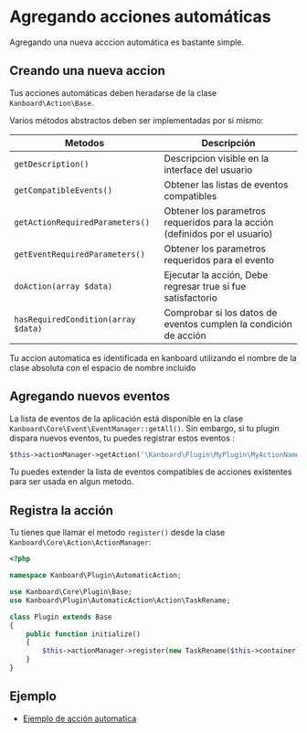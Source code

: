 Agregando acciones automáticas
===============================

Agregando una nueva acccion automática es bastante simple.

Creando una nueva accion
------------------------

Tus acciones automáticas deben heradarse de la clase `Kanboard\Action\Base`.

Varios métodos abstractos deben ser implementadas por sí mismo:

| Metodos                             | Descripción                                                      |
|-------------------------------------|------------------------------------------------------------------|
| `getDescription()`                  | Descripcion visible en la interface del usuario                  |
| `getCompatibleEvents()`             | Obtener las listas de eventos compatibles                        |
| `getActionRequiredParameters()`     | Obtener los parametros requeridos para la acción (definidos por el usuario)|
| `getEventRequiredParameters()`      | Obtener los parametros requeridos para el evento                 |
| `doAction(array $data)`             | Ejecutar la acción, Debe regresar true si fue satisfactorio      |
| `hasRequiredCondition(array $data)` | Comprobar si los datos de eventos cumplen la condición de acción |

Tu accion automatica es identificada en kanboard utilizando el nombre de la clase absoluta con el espacio de nombre incluido

Agregando nuevos eventos
------------------------

La lista de eventos de la aplicación está disponible en la clase `Kanboard\Core\Event\EventManager::getAll()`.
Sin embargo, si tu plugin dispara nuevos eventos, tu puedes registrar estos eventos :

```php
$this->actionManager->getAction('\Kanboard\Plugin\MyPlugin\MyActionName')->addEvent('my.event', 'My event description');
```

Tu puedes extender la lista de eventos compatibles de acciones existentes para ser usada en algun metodo.

Registra la acción
----------------------

Tu tienes que llamar el metodo `register()` desde la clase `Kanboard\Core\Action\ActionManager`:

```php
<?php

namespace Kanboard\Plugin\AutomaticAction;

use Kanboard\Core\Plugin\Base;
use Kanboard\Plugin\AutomaticAction\Action\TaskRename;

class Plugin extends Base
{
    public function initialize()
    {
        $this->actionManager->register(new TaskRename($this->container));
    }
}
```

Ejemplo
-------

- [Ejemplo de acción automatica](https://github.com/kanboard/plugin-example-automatic-action)
